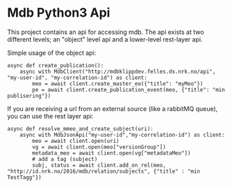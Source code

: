 Mdb Python3 Api
=====================

This project contains an api for accessing mdb. The api exists at two different levels; an
"object" level api and a lower-level rest-layer api.

Simple usage of the object api:

    async def create_publication():
        async with MdbClient("http://mdbklippdev.felles.ds.nrk.no/api", "my-user-id", "my-correlation-id") as client:
            meo = await client.create_master_eo({"title": "myMeo"})
            pe = await client.create_publication_event(meo, {"title": "min publisering"})


    
If you are receiving a url from an external source (like a rabbitMQ queue), you can use the rest layer api:

    async def resolve_mmeo_and_create_subject(uri):
        async with MdbJsonApi("my-user-id","my-correlation-id") as client:
            meo = await client.open(uri)
            vg = await client.open(meo["versionGroup"])
            metadata_meo = await client.open(vg["metadataMeo"])
            # add a tag (subject)
            subj, status = await client.add_on_rel(meo, "http://id.nrk.no/2016/mdb/relation/subjects", {"title" : "min TestTagg"})




